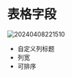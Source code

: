 # 表格字段

![20240408221510](https://nocobase-docs.oss-cn-beijing.aliyuncs.com/20240408221510.png)

- 自定义列标题
- 列宽
- 可排序
